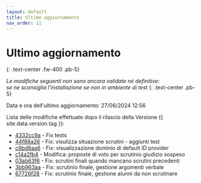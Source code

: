 ```yaml
---
layout: default
title: Ultimo aggiornamento
nav_order: 11
---
```


# Ultimo aggiornamento
{: .text-center .fw-400 .pb-5}

_Le modifiche seguenti non sono ancora validate né definitive:<br>se ne sconsiglia l'installazione se non in ambiente di test_
{: .text-center .pb-5}

Data e ora dell'ultimo aggiornamento: 27/06/2024 12:56

Lista delle modifiche effettuate dopo il rilascio della Versione {{ site.data.version.tag }}:

- [4332cc9a](http://github.com/iisgiua/giuaschool/commit/4332cc9ab48345083ee693897ba5b99d09e60168) - Fix tests
- [44f88a26](http://github.com/iisgiua/giuaschool/commit/44f88a26b7d8dd20f97d4a803dc971cdcffbbd60) - Fix: visulizza situazione scrutini - aggiunti test
- [c8bd8aa6](http://github.com/iisgiua/giuaschool/commit/c8bd8aa6deb349deacff3a20030041e9cb3f0568) - Fix: visualizzazione dominio di default ID provider
- [c14a2fb4](http://github.com/iisgiua/giuaschool/commit/c14a2fb45592d69bab9e96eff8ae0b91aa954404) - Modifica: proposte di voto per scrutinio giudizio sospeso
- [03ab63f6](http://github.com/iisgiua/giuaschool/commit/03ab63f6329b00e76014e407654ebf5945c74318) - Fix: scrutini finali quando mancano scrutini precedenti
- [3bb963aa](http://github.com/iisgiua/giuaschool/commit/3bb963aad7dab8f5a167ec521c469d3cef9484d3) - Fix: scrutinio finale, gestione argomenti verbale
- [67726f28](http://github.com/iisgiua/giuaschool/commit/67726f28f3607fb9dce976205565a7c51f8092fe) - Fix: scrutinio finale, gestione alunni da non scrutinare

